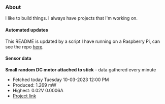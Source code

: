 ### About
I like to build things. I always have projects that I'm working on.

#### Automated updates
This README is updated by a script I have running on a Raspberry Pi, can see the repo [here](https://github.com/jdc-cunningham/raspi-git-repo-updater).

#### Sensor data


**Small random DC motor attached to stick** - data gathered every minute
- Fetched today Tuesday 10-03-2023 12:00 PM
- Produced: 1.269 mW
- Highest: 0.02V 0.0006A
- [Project link](https://github.com/jdc-cunningham/turbine-raspi)